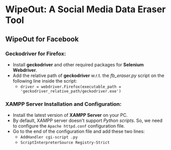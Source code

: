 # WipeOut: A Social Media Data Eraser Tool

## WipeOut for Facebook

### Geckodriver for Firefox:
- Install **geckodriver** and other required packages for **Selenium Webdriver**.
- Add the relative path of **geckodriver** w.r.t. the *fb_eraser.py* script on the following line inside the script: 
	- `driver = webdriver.Firefox(executable_path = 'geckodriver_relative_path/geckodriver.exe')`

### XAMPP Server Installation and Configuration:
- Install the latest version of **XAMPP Server** on your PC.
- By default, XAMPP server doesn't support *Python scripts*. So, we need to configure the `Apache httpd.conf` configuration file. 
- Go to the end of the configuration file and add these two lines:
	- `AddHandler cgi-script .py`
	- `ScriptInterpreterSource Registry-Strict`

